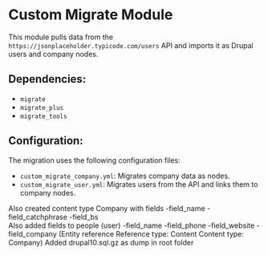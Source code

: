 # Custom Migrate Module

This module pulls data from the `https://jsonplaceholder.typicode.com/users` API and imports it as Drupal users and company nodes.

## Dependencies:
- `migrate`
- `migrate_plus`
- `migrate_tools`

## Configuration:
The migration uses the following configuration files:
- `custom_migrate_company.yml`: Migrates company data as nodes.
- `custom_migrate_user.yml`: Migrates users from the API and links them to company nodes.

Also created  content type  Company with fields
-field_name	
-field_catchphrase
-field_bs	
Also added fields to people (user)
-field_name
-field_phone
-field_website
-field_company
(Entity reference
Reference type: Content
Content type: Company)
Added drupal10.sql.gz as dump in root folder
